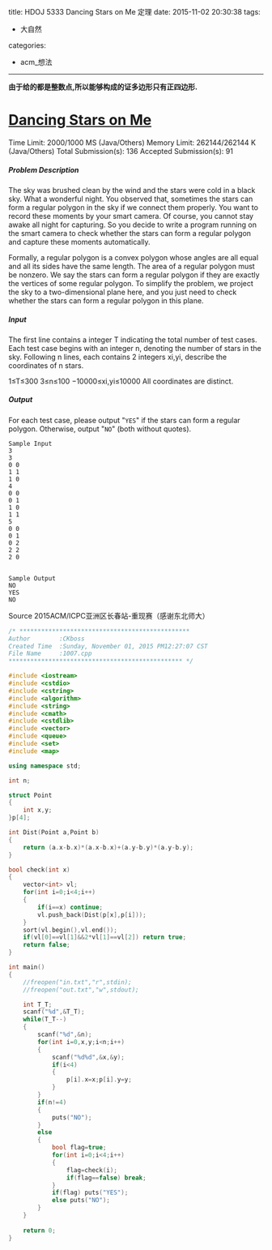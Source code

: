 title: HDOJ 5333 Dancing Stars on Me 定理
date: 2015-11-02 20:30:38
tags:
- 大自然

categories:
- acm_想法

---

**由于给的都是整数点,所以能够构成的证多边形只有正四边形.**

# [Dancing Stars on Me](http://acm.hdu.edu.cn/showproblem.php?pid=5533)

Time Limit: 2000/1000 MS (Java/Others)    Memory Limit: 262144/262144 K (Java/Others)
Total Submission(s): 136    Accepted Submission(s): 91


##### Problem Description
The sky was brushed clean by the wind and the stars were cold in a black sky. What a wonderful night. You observed that, sometimes the stars can form a regular polygon in the sky if we connect them properly. You want to record these moments by your smart camera. Of course, you cannot stay awake all night for capturing. So you decide to write a program running on the smart camera to check whether the stars can form a regular polygon and capture these moments automatically.

Formally, a regular polygon is a convex polygon whose angles are all equal and all its sides have the same length. The area of a regular polygon must be nonzero. We say the stars can form a regular polygon if they are exactly the vertices of some regular polygon. To simplify the problem, we project the sky to a two-dimensional plane here, and you just need to check whether the stars can form a regular polygon in this plane.
 

##### Input
The first line contains a integer T indicating the total number of test cases. Each test case begins with an integer n, denoting the number of stars in the sky. Following n lines, each contains 2 integers xi,yi, describe the coordinates of n stars.

1≤T≤300
3≤n≤100
−10000≤xi,yi≤10000
All coordinates are distinct.
 

##### Output
For each test case, please output "`YES`" if the stars can form a regular polygon. Otherwise, output "`NO`" (both without quotes).

```
Sample Input
3
3
0 0
1 1
1 0
4
0 0
0 1
1 0
1 1
5
0 0
0 1
0 2
2 2
2 0
 

Sample Output
NO
YES
NO
```

Source
2015ACM/ICPC亚洲区长春站-重现赛（感谢东北师大）

<!--more-->

```cpp
/* ***********************************************
Author        :CKboss
Created Time  :Sunday, November 01, 2015 PM12:27:07 CST
File Name     :1007.cpp
************************************************ */

#include <iostream>
#include <cstdio>
#include <cstring>
#include <algorithm>
#include <string>
#include <cmath>
#include <cstdlib>
#include <vector>
#include <queue>
#include <set>
#include <map>

using namespace std;

int n;

struct Point
{
    int x,y;
}p[4];

int Dist(Point a,Point b)
{
    return (a.x-b.x)*(a.x-b.x)+(a.y-b.y)*(a.y-b.y);
}

bool check(int x)
{
    vector<int> vl;
    for(int i=0;i<4;i++)
    {
        if(i==x) continue;
        vl.push_back(Dist(p[x],p[i]));
    }
    sort(vl.begin(),vl.end());
    if(vl[0]==vl[1]&&2*vl[1]==vl[2]) return true;
    return false;
}

int main()
{
    //freopen("in.txt","r",stdin);
    //freopen("out.txt","w",stdout);

    int T_T;
    scanf("%d",&T_T);
    while(T_T--)
    {
        scanf("%d",&n);
        for(int i=0,x,y;i<n;i++)
        {
            scanf("%d%d",&x,&y);
            if(i<4)
            {
                p[i].x=x;p[i].y=y;
            }
        }
        if(n!=4)
        {
            puts("NO");
        }
        else 
        {
            bool flag=true;
            for(int i=0;i<4;i++)
            {
                flag=check(i);
                if(flag==false) break;
            }
            if(flag) puts("YES");
            else puts("NO");
        }
    }
    
    return 0;
}
```
